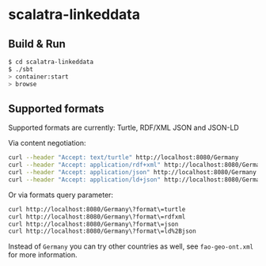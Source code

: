 # scalatra-linkeddata #

## Build & Run ##

```sh
$ cd scalatra-linkeddata
$ ./sbt
> container:start
> browse
```

## Supported formats

Supported formats are currently: Turtle, RDF/XML JSON and JSON-LD

Via content negotiation:

```sh
curl --header "Accept: text/turtle" http://localhost:8080/Germany
curl --header "Accept: application/rdf+xml" http://localhost:8080/Germany
curl --header "Accept: application/json" http://localhost:8080/Germany
curl --header "Accept: application/ld+json" http://localhost:8080/Germany
```

Or via formats query parameter:

```sh
curl http://localhost:8080/Germany\?format\=turtle
curl http://localhost:8080/Germany\?format\=rdfxml
curl http://localhost:8080/Germany\?format\=json
curl http://localhost:8080/Germany\?format\=ld%2Bjson
```

Instead of `Germany` you can try other countries as well, see `fao-geo-ont.xml` for more information.
